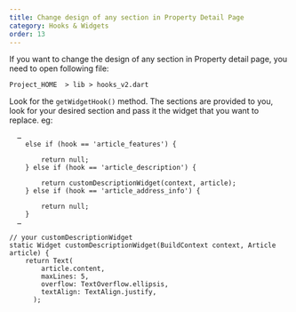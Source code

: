 ```yaml
---
title: Change design of any section in Property Detail Page
category: Hooks & Widgets
order: 13
---
```


If you want to change the design of any section in Property detail page, you need to open following file:

`Project_HOME  > lib > hooks_v2.dart`

Look for the `getWidgetHook()` method. The sections are provided to you, look for your desired section and pass it the widget that you want to replace. eg: 
```
  …
    else if (hook == 'article_features') {

        return null;
    } else if (hook == 'article_description') {

        return customDescriptionWidget(context, article);
    } else if (hook == 'article_address_info') {

        return null;
    }
  …

// your customDescriptionWidget 
static Widget customDescriptionWidget(BuildContext context, Article article) {
    return Text(
        article.content,
        maxLines: 5,
        overflow: TextOverflow.ellipsis,
        textAlign: TextAlign.justify,
      );
```

